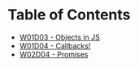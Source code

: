 # Table of Contents

* [W01D03 - Objects in JS](/w01d3_objects)
* [W01D04 - Callbacks!](/w01d04)
* [W02D04 - Promises](/w02d04)
